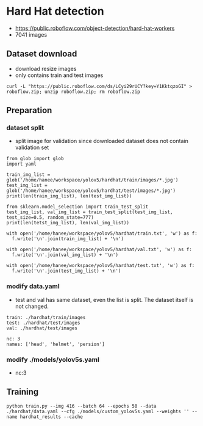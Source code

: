 # Hard Hat detection
- https://public.roboflow.com/object-detection/hard-hat-workers
- 7041 images

## Dataset download
- download resize images
- only contains train and test images
```
curl -L "https://public.roboflow.com/ds/LCyi29rUCY?key=Y1KktqzoGI" > roboflow.zip; unzip roboflow.zip; rm roboflow.zip
```

## Preparation
### dataset split
- split image for validation since downloaded dataset does not contain validation set
```
from glob import glob
import yaml

train_img_list = glob('/home/hanee/workspace/yolov5/hardhat/train/images/*.jpg')
test_img_list = glob('/home/hanee/workspace/yolov5/hardhat/test/images/*.jpg')
print(len(train_img_list), len(test_img_list))

from sklearn.model_selection import train_test_split
test_img_list, val_img_list = train_test_split(test_img_list, test_size=0.5, random_state=777)
print(len(tetst_img_list), len(val_img_list))

with open('/home/hanee/workspace/yolov5/hardhat/train.txt', 'w') as f:
  f.write('\n'.join(train_img_list) + '\n')
  
with open('/home/hanee/workspace/yolov5/hardhat/val.txt', 'w') as f:
  f.write('\n'.join(val_img_list) + '\n')
  
with open('/home/hanee/workspace/yolov5/hardhat/test.txt', 'w') as f:
  f.write('\n'.join(test_img_list) + '\n')
```

### modify data.yaml
- test and val has same dataset, even the list is split. The dataset itself is not changed. 
```
train: ./hardhat/train/images 
test: ./hardhat/test/images
val: ./hardhat/test/images

nc: 3
names: ['head', 'helmet', 'persion']
```

### modify ./models/yolov5s.yaml
- nc:3

## Training
```
python train.py --img 416 --batch 64 --epochs 50 --data ./hardhat/data.yaml --cfg ./models/custom_yolov5s.yaml --weights '' --name hardhat_results --cache
```
